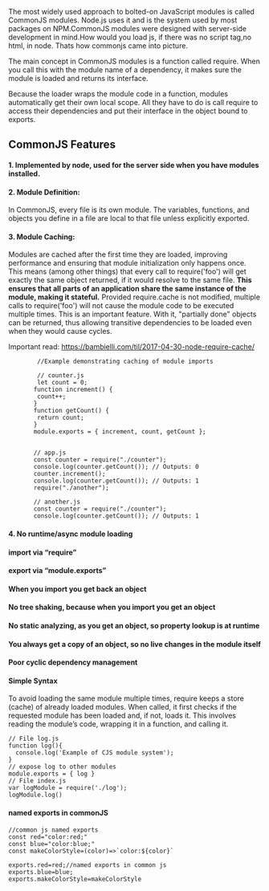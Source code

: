 The most widely used approach to bolted-on JavaScript modules is called CommonJS modules. 
Node.js uses it and is the system used by most packages on NPM.CommonJS modules were designed with server-side development in mind.How would you load js, if there was no script tag,no html, in node. Thats how commonjs came into picture.

The main concept in CommonJS modules is a function called require. When you call this with the module name of a dependency,
it makes sure the module is loaded and returns its interface.

Because the loader wraps the module code in a function, modules automatically get their own local scope. 
All they have to do is call require to access their dependencies and put their interface in the object bound to exports.

##  CommonJS Features

#### 1. Implemented by node, used for the server side when you have modules installed.
#### 2. Module Definition: 
In CommonJS, every file is its own module. The variables, functions, and objects you define in a file are local to that file unless explicitly exported.
#### 3. Module Caching:
 Modules are cached after the first time they are loaded, improving performance and ensuring that module initialization only happens once. This means (among other things) that every call to require('foo') will get exactly the same object returned, if it would resolve to the same file. **This ensures that all parts of an application share the same instance of the module, making it stateful.** Provided require.cache is not modified, multiple calls to require('foo') will not cause the module code to be executed multiple times. This is an important feature. With it, "partially done" objects can be returned, thus allowing transitive dependencies to be loaded even when they would cause cycles.

 Important read: https://bambielli.com/til/2017-04-30-node-require-cache/

            //Example demonstrating caching of module imports

            // counter.js
            let count = 0;
           function increment() {
            count++;
           }
           function getCount() {
            return count;
           }
           module.exports = { increment, count, getCount };


           // app.js
           const counter = require("./counter");
           console.log(counter.getCount()); // Outputs: 0
           counter.increment();
           console.log(counter.getCount()); // Outputs: 1
           require("./another");
           
           // another.js
           const counter = require("./counter");
           console.log(counter.getCount()); // Outputs: 1

#### 4. No runtime/async module loading
#### import via “require”
#### export via “module.exports”
#### When you import you get back an object
#### No tree shaking, because when you import you get an object
#### No static analyzing, as you get an object, so property lookup is at runtime
#### You always get a copy of an object, so no live changes in the module itself

#### Poor cyclic dependency management
#### Simple Syntax

To avoid loading the same module multiple times, require keeps a store (cache) of already loaded modules. 
When called, it first checks if the requested module has been loaded and, if not, loads it. This involves 
reading the module’s code, wrapping it in a function, and calling it.

```
// File log.js
function log(){
  console.log('Example of CJS module system');
}
// expose log to other modules
module.exports = { log }
// File index.js
var logModule = require('./log');
logModule.log()
```
#### named exports in commonJS
```
//common js named exports
const red="color:red;"
const blue="color:blue;"
const makeColorStyle=(color)=>`color:${color}`

exports.red=red;//named exports in common js
exports.blue=blue;
exports.makeColorStyle=makeColorStyle

```
